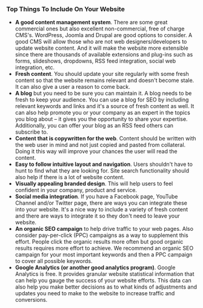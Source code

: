 ### Top Things To Include On Your Website

- **A good content management system**. There are some great commercial ones but also excellent non-commercial, free of charge CMS's. WordPress, Joomla and Drupal are good options to consider. A good CMS will allow those who are not web designers/developers to update website content. And it will make the website more extensible since there are thousands of available extensions and plug-ins such as forms, slideshows, dropdowns, RSS feed integration, social web integration, etc.
- **Fresh content**. You should update your site regularly with some fresh content so that the website remains relevant and doesn't become stale. It can also give a user a reason to come back.
- **A blog** but you need to be sure you can maintain it. A blog needs to be fresh to keep your audience. You can use a blog for SEO by including relevant keywords and links and it's a source of fresh content as well. It can also help promote you or your company as an expert in the topics you blog about – it gives you the opportunity to share your expertise. Additionally, you can offer your blog as an RSS feed others can subscribe to.
- **Content that is copywritten for the web**. Content should be written with the web user in mind and not just copied and pasted from collateral. Doing it this way will improve your chances the user will read the content.
- **Easy to follow intuitive layout and navigation**. Users shouldn't have to hunt to find what they are looking for. Site search functionality should also help if there is a lot of website content.
- **Visually appealing branded design**. This will help users to feel confident in your company, product and service.
- **Social media integration**. If you have a Facebook page, YouTube Channel and/or Twitter page, there are ways you can integrate these into your website. It's a nice way to include a variety of fresh content and there are ways to integrate it so they don't need to leave your website.
- **An organic SEO campaign** to help drive traffic to your web pages. Also consider pay-per-click (PPC) campaigns as a way to supplement this effort. People click the organic results more often but good organic results requires more effort to achieve. We recommend an organic SEO campaign for your most important keywords and then a PPC campaign to cover all possible keywords.
- **Google Analytics (or another good analytics program)**. Google Analytics is free. It provides granular website statistical information that can help you gauge the success of your website efforts. This data can also help you make better decisions as to what kinds of adjustments and updates you need to make to the website to increase traffic and conversions.
